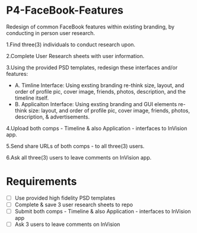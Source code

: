 P4-FaceBook-Features
====================

Redesign of common FaceBook features within existing branding, by conducting in person user research. 

1.Find three(3) individuals to conduct research upon. 

2.Complete User Research sheets with user information. 

3.Using the provided PSD templates, redesign these interfaces and/or features: 

  * A. Timline Interface: Using exsting branding re-think size, layout, and order of profile pic, cover image, friends, photos, description, and the timeline itself.
  * B. Applicaiton Interface: Using exsting branding and GUI elements re-think size: layout, and order of profile pic, cover image, friends, photos, description, & advertisements.

4.Upload both comps - Timeline & also Application - interfaces to InVision app.

5.Send share URLs of both comps - to all three(3) users. 

6.Ask all three(3) users to leave comments on InVision app.

Requirements
=================
* [ ] Use provided high fidelity PSD templates 
* [ ] Complete & save 3 user research sheets to repo
* [ ] Submit both comps - Timeline & also Application - interfaces to InVision app
* [ ] Ask 3 users to leave comments on InVision
